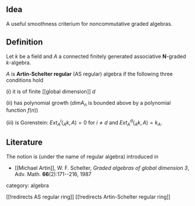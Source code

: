 ## Idea

A useful smoothness criterium for noncommutative graded algebras.

## Definition

Let $k$ be a field and $A$ a connected finitely generated associative $\mathbf{N}$-graded $k$-algebra. 

$A$ is __Artin-Schelter regular__ (AS regular) algebra if 
the following three conditions hold 

(i) it is of finite [[global dimension]] $d$

(ii) has polynomial growth ($dim A_n$ is bounded above by a polynomial function $f(n)$)

(iii) is Gorenstein: $Ext_A^i({}_A k,A) = 0$ for $i\neq d$ and $Ext_A^d({}_A k,A) = k_A$.

## Literature

The notion is (under the name of regular algebra) introduced in 

* [[Michael Artin]], W. F. Schelter, _Graded algebras of global dimension 3_, Adv. Math. __66__(2):171--216, 1987

category: algebra

[[!redirects AS regular ring]]
[[!redirects Artin-Schelter regular ring]]